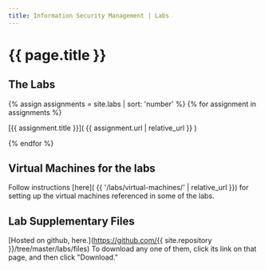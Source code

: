 ```yaml
---
title: Information Security Management | Labs
---
```

 
# {{ page.title }}
 
 
## The Labs

{% assign assignments = site.labs | sort: 'number' %}
{% for assignment in assignments %} 

[{{ assignment.title }}]( {{ assignment.url | relative_url }} )

{% endfor %}




## Virtual Machines for the labs

Follow instructions [here]( {{ '/labs/virtual-machines/' | relative_url }}) for setting up the virtual machines referenced in some of the labs.


## Lab Supplementary Files

[Hosted on github, here.](https://github.com/{{ site.repository }}/tree/master/labs/files) To download any one of them, click its link
on that page, and then click "Download." 
